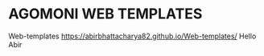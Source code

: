 # AGOMONI WEB TEMPLATES
Web-templates
https://abirbhattacharya82.github.io/Web-templates/
Hello Abir
